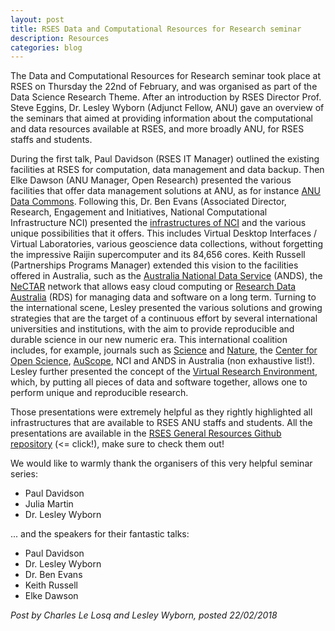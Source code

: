 ```yaml
---
layout: post
title: RSES Data and Computational Resources for Research seminar
description: Resources
categories: blog
---
```


The Data and Computational Resources for Research seminar took place at RSES on Thursday the 22nd of February, and was organised as part of the Data Science Research Theme. After an introduction by RSES Director Prof. Steve Eggins, Dr. Lesley Wyborn (Adjunct Fellow, ANU) gave an overview of the seminars that aimed at providing information about the computational and data resources available at RSES, and more broadly ANU, for RSES staffs and students.

During the first talk, Paul Davidson (RSES IT Manager) outlined the existing facilities at RSES for computation, data management and data backup. Then Elke Dawson (ANU Manager, Open Research) presented the various facilities that offer data management solutions at ANU, as for instance [ANU Data Commons](https://datacommons.anu.edu.au/DataCommons/). Following this, Dr. Ben Evans (Associated Director, Research, Engagement and Initiatives, National Computational Infrastructure NCI) presented the [infrastructures of NCI](http://nci.org.au/) and the various unique possibilities that it offers. This includes Virtual Desktop Interfaces / Virtual Laboratories, various geoscience data collections, without forgetting the impressive Raijin supercomputer and its 84,656 cores. Keith Russell (Partnerships Programs Manager) extended this vision to the facilities offered in Australia, such as the [Australia National Data Service](https://www.ands.org.au/) (ANDS), the [NeCTAR](https://nectar.org.au/research-cloud/) network that allows easy cloud computing or [Research Data Australia](https://researchdata.ands.org.au/) (RDS) for managing data and software on a long term. Turning to the international scene, Lesley presented the various solutions and growing strategies that are the target of a continuous effort by several international universities and institutions, with the aim to provide reproducible and durable science in our new numeric era. This international coalition includes, for example, journals such as [Science](https://www.sciencemag.org/) and [Nature](https://www.nature.com/), the [Center for Open Science](https://cos.io/), [AuScope](http://www.auscope.org.au/), NCI and ANDS in Australia (non exhaustive list!). Lesley further presented the concept of the [Virtual Research Environment](http://nci.org.au/2018/02/16/new-big-data-platform-revolutionise-geoscience/), which, by putting all pieces of data and software together, allows one to perform unique and reproducible research.

Those presentations were extremely helpful as they rightly highlighted all infrastructures that are available to RSES ANU staffs and students. All the presentations are available in the [RSES General Resources Github repository](https://github.com/rses-datascience/GeneralResources) (<= click!), make sure to check them out! 

We would like to warmly thank the organisers of this very helpful seminar series:
- Paul Davidson
- Julia Martin 
- Dr. Lesley Wyborn

... and the speakers for their fantastic talks:
- Paul Davidson
- Dr. Lesley Wyborn
- Dr. Ben Evans
- Keith Russell 
- Elke Dawson

*Post by Charles Le Losq and Lesley Wyborn, posted 22/02/2018*
